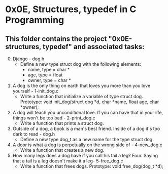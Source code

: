 # 0x0E, Structures, typedef in C Programming


## This folder contains the project "0x0E-structures, typedef" and associated tasks:
0. Django - dog.h
	* Define a new type struct dog with the following elements:
		* name, type = char *
		* age, type = float
		* owner, type = char *
1. A dog is the only thing on earth that loves you more than you love yourself - 1-init_dog.c
	* Write a function that initialize a variable of type struct dog. Prototype: void init_dog(struct dog *d, char *name, float age, char *owner);
2. A dog will teach you unconditional love. If you can have that in your life, things won't be too bad - 2-print_dog.c
	* Write a function that prints a struct dog.
3. Outside of a dog, a book is a man's best friend. Inside of a dog it's too dark to read - dog.h
	* Define a new type dog_t as a new name for the type struct dog.
4. A door is what a dog is perpetually on the wrong side of - 4-new_dog.c
	* Write a function that creates a new dog.
5. How many legs does a dog have if you call his tail a leg? Four. Saying that a tail is a leg doesn't make it a leg- 5-free_dog.c
	* Write a function that frees dogs. Prototype: void free_dog(dog_t *d);
